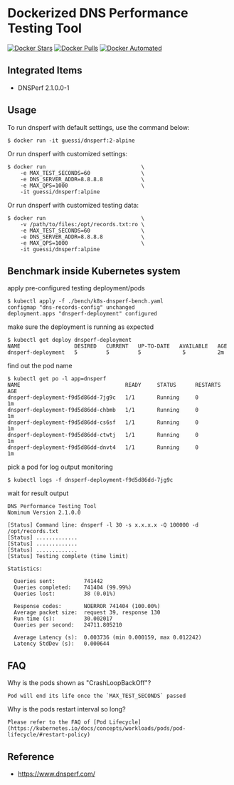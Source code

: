# Dockerized DNS Performance Testing Tool

[![Docker Stars](https://img.shields.io/docker/stars/guessi/dnsperf.svg)](https://hub.docker.com/r/guessi/dnsperf/)
[![Docker Pulls](https://img.shields.io/docker/pulls/guessi/dnsperf.svg)](https://hub.docker.com/r/guessi/dnsperf/)
[![Docker Automated](https://img.shields.io/docker/automated/guessi/dnsperf.svg)](https://hub.docker.com/r/guessi/dnsperf/)


## Integrated Items

* DNSPerf 2.1.0.0-1


## Usage

To run dnsperf with default settings, use the command below:

    $ docker run -it guessi/dnsperf:2-alpine

Or run dnsperf with customized settings:

    $ docker run                              \
        -e MAX_TEST_SECONDS=60                \
        -e DNS_SERVER_ADDR=8.8.8.8            \
        -e MAX_QPS=1000                       \
        -it guessi/dnsperf:alpine

Or run dnsperf with customized testing data:

    $ docker run                              \
        -v /path/to/files:/opt/records.txt:ro \
        -e MAX_TEST_SECONDS=60                \
        -e DNS_SERVER_ADDR=8.8.8.8            \
        -e MAX_QPS=1000                       \
        -it guessi/dnsperf:alpine


## Benchmark inside Kubernetes system

apply pre-configured testing deployment/pods

    $ kubectl apply -f ./bench/k8s-dnsperf-bench.yaml
    configmap "dns-records-config" unchanged
    deployment.apps "dnsperf-deployment" configured

make sure the deployment is running as expected

    $ kubectl get deploy dnsperf-deployment
    NAME                 DESIRED   CURRENT   UP-TO-DATE   AVAILABLE   AGE
    dnsperf-deployment   5         5         5             5          2m

find out the pod name

    $ kubectl get po -l app=dnsperf
    NAME                                 READY     STATUS      RESTARTS   AGE
    dnsperf-deployment-f9d5d86dd-7jg9c   1/1       Running     0          1m
    dnsperf-deployment-f9d5d86dd-chbmb   1/1       Running     0          1m
    dnsperf-deployment-f9d5d86dd-cs6sf   1/1       Running     0          1m
    dnsperf-deployment-f9d5d86dd-ctwtj   1/1       Running     0          1m
    dnsperf-deployment-f9d5d86dd-dnvt4   1/1       Running     0          1m

pick a pod for log output monitoring

    $ kubectl logs -f dnsperf-deployment-f9d5d86dd-7jg9c

wait for result output

    DNS Performance Testing Tool
    Nominum Version 2.1.0.0

    [Status] Command line: dnsperf -l 30 -s x.x.x.x -Q 100000 -d /opt/records.txt
    [Status] .............
    [Status] .............
    [Status] .............
    [Status] Testing complete (time limit)

    Statistics:

      Queries sent:         741442
      Queries completed:    741404 (99.99%)
      Queries lost:         38 (0.01%)

      Response codes:       NOERROR 741404 (100.00%)
      Average packet size:  request 39, response 130
      Run time (s):         30.002017
      Queries per second:   24711.805210

      Average Latency (s):  0.003736 (min 0.000159, max 0.012242)
      Latency StdDev (s):   0.000644


## FAQ

Why is the pods shown as "CrashLoopBackOff"?

    Pod will end its life once the `MAX_TEST_SECONDS` passed

Why is the pods restart interval so long?

    Please refer to the FAQ of [Pod Lifecycle](https://kubernetes.io/docs/concepts/workloads/pods/pod-lifecycle/#restart-policy)


## Reference

- https://www.dnsperf.com/
